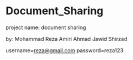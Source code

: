 # Document_Sharing
project name: document sharing

by:
Mohammad Reza Amiri
Ahmad Jawid Shirzad

username=reza@gmail.com
password=reza123
